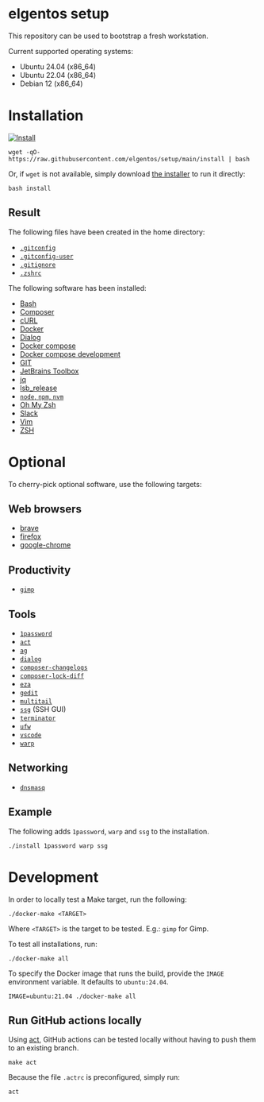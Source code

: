 # elgentos setup

This repository can be used to bootstrap a fresh workstation.

Current supported operating systems:

- Ubuntu 24.04 (x86_64)
- Ubuntu 22.04 (x86_64)
- Debian 12 (x86_64)

# Installation

[![Install](https://github.com/elgentos/setup/workflows/Install/badge.svg)](https://github.com/elgentos/setup/actions?query=workflow%3A%22Install%22)

```
wget -qO- https://raw.githubusercontent.com/elgentos/setup/main/install | bash
```

Or, if `wget` is not available, simply download
[the installer](https://raw.githubusercontent.com/elgentos/setup/main/install)
to run it directly:

```
bash install
```

## Result

The following files have been created in the home directory:

- [`.gitconfig`](https://git-scm.com/book/en/v2/Customizing-Git-Git-Configuration)
- [`.gitconfig-user`](https://git-scm.com/book/en/v2/Customizing-Git-Git-Configuration)
- [`.gitignore`](https://git-scm.com/docs/gitignore)
- [`.zshrc`](http://zsh.sourceforge.net/Doc/Release/Files.html#Files)

The following software has been installed:

- [Bash](https://www.gnu.org/software/bash/)
- [Composer](https://getcomposer.org/)
- [cURL](https://curl.haxx.se/)
- [Docker](https://www.docker.com/)
- [Dialog](https://launchpad.net/ubuntu/+source/dialog)
- [Docker compose](https://docs.docker.com/compose/)
- [Docker compose development](https://github.com/JeroenBoersma/docker-compose-development)
- [GIT](https://git-scm.com/)
- [JetBrains Toolbox](https://www.jetbrains.com/toolbox-app/)
- [jq](https://stedolan.github.io/jq/)
- [lsb_release](https://refspecs.linuxfoundation.org/LSB_3.0.0/LSB-PDA/LSB-PDA/lsbrelease.html)
- [`node`, `npm`, `nvm`](https://nodejs.org/)
- [Oh My Zsh](https://ohmyz.sh/)
- [Slack](https://slack.com/)
- [Vim](https://www.vim.org/)
- [ZSH](https://www.zsh.org/)

# Optional

To cherry-pick optional software, use the following targets:

## Web browsers

- [brave](https://brave.com/)
- [firefox](https://www.mozilla.org/en-US/firefox/)
- [google-chrome](https://www.google.com/chrome/)

## Productivity

- [`gimp`](https://www.gimp.org/)

## Tools

- [`1password`](https://1password.com/)
- [`act`](https://github.com/nektos/act)
- [`ag`](https://github.com/ggreer/the_silver_searcher)
- [`dialog`](https://launchpad.net/ubuntu/+source/dialog)
- [`composer-changelogs`](https://packagist.org/packages/pyrech/composer-changelogs)
- [`composer-lock-diff`](https://packagist.org/packages/davidrjonas/composer-lock-diff)
- [`eza`](https://eza.rocks/)
- [`gedit`](https://gedit-text-editor.org/)
- [`multitail`](https://linux.die.net/man/1/multitail)
- [`ssg`](https://github.com/elgentos/ssg-js) (SSH GUI)
- [`terminator`](https://tracker.debian.org/pkg/terminator)
- [`ufw`](https://launchpad.net/ubuntu/+source/ufw)
- [`vscode`](https://code.visualstudio.com/)
- [`warp`](https://www.warp.dev/)

## Networking

- [`dnsmasq`](http://www.thekelleys.org.uk/dnsmasq/doc.html)

## Example

The following adds `1password`, `warp` and `ssg` to the installation.

```
./install 1password warp ssg
```

# Development

In order to locally test a Make target, run the following:

```
./docker-make <TARGET>
```

Where `<TARGET>` is the target to be tested. E.g.: `gimp` for Gimp.

To test all installations, run:

```
./docker-make all
```

To specify the Docker image that runs the build, provide the `IMAGE` environment
variable. It defaults to `ubuntu:24.04`.

```
IMAGE=ubuntu:21.04 ./docker-make all
```

## Run GitHub actions locally

Using [act](https://github.com/nektos/act), GitHub actions can be tested locally
without having to push them to an existing branch.

```
make act
```

Because the file `.actrc` is preconfigured, simply run:

```
act
```
